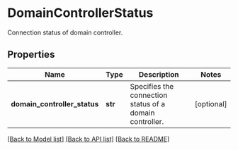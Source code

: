 # DomainControllerStatus

Connection status of domain controller.

## Properties
Name | Type | Description | Notes
------------ | ------------- | ------------- | -------------
**domain_controller_status** | **str** | Specifies the connection status of a domain controller. | [optional] 

[[Back to Model list]](../README.md#documentation-for-models) [[Back to API list]](../README.md#documentation-for-api-endpoints) [[Back to README]](../README.md)


